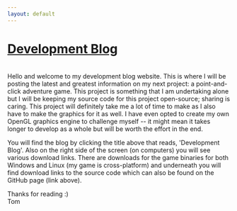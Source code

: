 ```yaml
---
layout: default
---
```


# [Development Blog](blog)

<br>
Hello and welcome to my development blog website. This is where I will be posting the latest and greatest information on my next project: a point-and-click adventure game. This project is something that I am undertaking alone but I will be keeping my source code for this project open-source; sharing is caring. This project will definitely take me a lot of time to make as I also have to make the graphics for it as well. I have even opted to create my own OpenGL graphics engine to challenge myself -- it might mean it takes longer to develop as a whole but will be worth the effort in the end.

You will find the blog by clicking the title above that reads, 'Development Blog'. Also on the right side of the screen (on computers) you will see various download links. There are downloads for the game binaries for both Windows and Linux (my game is cross-platform) and underneath you will find download links to the source code which can also be found on the GitHub page (link above). 

Thanks for reading :)  
Tom
